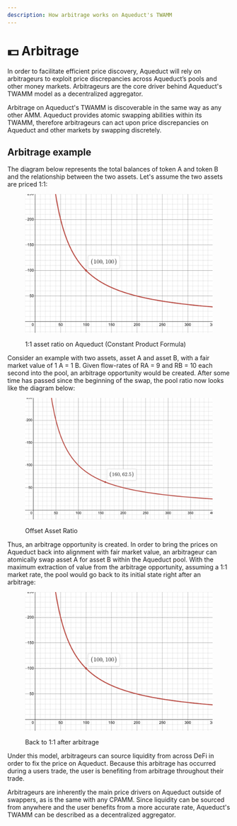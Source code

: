 ```yaml
---
description: How arbitrage works on Aqueduct's TWAMM
---
```


# 💵 Arbitrage

In order to facilitate efficient price discovery, Aqueduct will rely on arbitrageurs to exploit price discrepancies across Aqueduct’s pools and other money markets. Arbitrageurs are the core driver behind Aqueduct's TWAMM model as a decentralized aggregator.

Arbitrage on Aqueduct's TWAMM is discoverable in the same way as any other AMM. Aqueduct provides atomic swapping abilities within its TWAMM, therefore arbitrageurs can act upon price discrepancies on Aqueduct and other markets by swapping discretely.

## Arbitrage example

The diagram below represents the total balances of token A and token B and the relationship between the two assets. Let's assume the two assets are priced 1:1:

<figure><img src="../.gitbook/assets/Screenshot 2023-05-22 at 2.00.56 AM (1).png" alt=""><figcaption><p>1:1 asset ratio on Aqueduct (Constant Product Formula)</p></figcaption></figure>

Consider an example with two assets, asset A and asset B, with a fair market value of 1 A = 1 B. Given flow-rates of RA = 9 and RB = 10 each second into the pool, an arbitrage opportunity would be created. After some time has passed since the beginning of the swap, the pool ratio now looks like the diagram below:

<figure><img src="../.gitbook/assets/Screenshot 2023-05-22 at 2.00.03 AM.png" alt=""><figcaption><p>Offset Asset Ratio</p></figcaption></figure>

Thus, an arbitrage opportunity is created. In order to bring the prices on Aqueduct back into alignment with fair market value, an arbitrageur can atomically swap asset A for asset B within the Aqueduct pool. With the maximum extraction of value from the arbitrage opportunity, assuming a 1:1 market rate, the pool would go back to its initial state right after an arbitrage:

<figure><img src="../.gitbook/assets/Screenshot 2023-05-22 at 2.00.56 AM.png" alt=""><figcaption><p>Back to 1:1 after arbitrage</p></figcaption></figure>

Under this model, arbitrageurs can source liquidity from across DeFi in order to fix the price on Aqueduct. Because this arbitrage has occurred during a users trade, the user is benefiting from arbitrage throughout their trade.&#x20;

Arbitrageurs are inherently the main price drivers on Aqueduct outside of swappers, as is the same with any CPAMM. Since liquidity can be sourced from anywhere and the user benefits from a more accurate rate, Aqueduct's TWAMM can be described as a decentralized aggregator.
